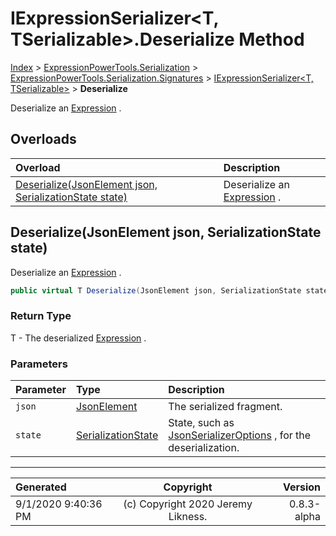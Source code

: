 ﻿# IExpressionSerializer&lt;T, TSerializable>.Deserialize Method

[Index](../index.md) > [ExpressionPowerTools.Serialization](ExpressionPowerTools.Serialization.a.md) > [ExpressionPowerTools.Serialization.Signatures](ExpressionPowerTools.Serialization.Signatures.n.md) > [IExpressionSerializer<T, TSerializable>](ExpressionPowerTools.Serialization.Signatures.IExpressionSerializer`2.i.md) > **Deserialize**

Deserialize an [Expression](https://docs.microsoft.com/dotnet/api/system.linq.expressions.expression) .

## Overloads

| Overload | Description |
| :-- | :-- |
| [Deserialize(JsonElement json, SerializationState state)](#deserializejsonelement-json-serializationstate-state) | Deserialize an [Expression](https://docs.microsoft.com/dotnet/api/system.linq.expressions.expression) . |
## Deserialize(JsonElement json, SerializationState state)

Deserialize an [Expression](https://docs.microsoft.com/dotnet/api/system.linq.expressions.expression) .

```csharp
public virtual T Deserialize(JsonElement json, SerializationState state)
```

### Return Type

T - The deserialized [Expression](https://docs.microsoft.com/dotnet/api/system.linq.expressions.expression) .

### Parameters

| Parameter | Type | Description |
| :-- | :-- | :-- |
| `json` | [JsonElement](https://docs.microsoft.com/dotnet/api/system.text.json.jsonelement) | The serialized fragment. |
| `state` | [SerializationState](ExpressionPowerTools.Serialization.Serializers.SerializationState.cs.md) | State, such as [JsonSerializerOptions](https://docs.microsoft.com/dotnet/api/system.text.json.jsonserializeroptions) , for the deserialization. |



---

| Generated | Copyright | Version |
| :-- | :-: | --: |
| 9/1/2020 9:40:36 PM | (c) Copyright 2020 Jeremy Likness. | 0.8.3-alpha |
